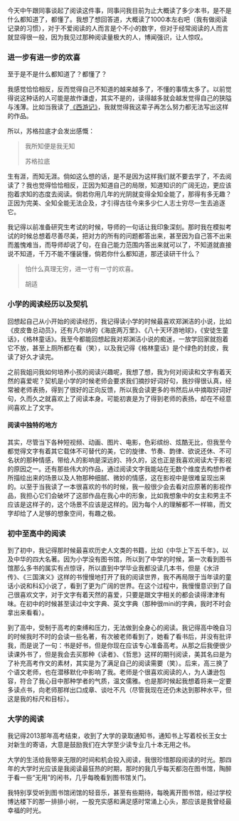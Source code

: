 今天中午跟同事谈起了阅读这件事，同事问我目前为止大概读了多少本书，是不是什么都知道了，都懂了。我想了想回答道，大概读了1000本左右吧（我有做阅读记录的习惯），对于不爱阅读的人而言是个不小的数字，但对于经常阅读的人而言就显得很一般，因为我见过那种阅读量极大的人，博闻强识，让人惊叹。

### 进一步有进一步的欢喜

至于是不是什么都知道了？都懂了？

我感觉恰恰相反，反而觉得自己不知道的越来越多了，不懂的事情太多了。以前觉得说这种话的人可能是故作谦虚，其实不是的，读得越多就会越发觉得自己的狭隘与浅薄。比如当我读了[《西游记》](https://rolen.wiki/journey-to-the-west/)，我就觉得我这辈子再怎么努力都无法写出这样的作品。

所以，苏格拉底才会发出感慨：

> 我所知便是我无知
> 
> 苏格拉底

生有涯，而知无涯。倘如这么想的话，是不是因为这样我们就不要去学了，不去阅读了？我也觉得恰恰相反，正因为知道自己的局限，知道知识的广阔无边，更应该抱着求知的态度去阅读。倘若你用几年的光阴就变得全知全能了，那得有多无趣？正因为完美、全知全能无法企及，才引得古往今来多少仁人志士穷尽一生去追逐它。

我记得以前准备研究生考试的时候，导师的一句话让我印象深刻。那时我在模拟考试的时候总想着尽善尽美，把对方的所有的问题都答出来，甚至因为自己答不出来而羞愧难当，而导师却说了句，在自己能力范围内答出来就可以了，不知道就直接说不知道，千万不能不懂装懂，倘若你什么都知道，那还读研干什么？

> 怕什么真理无穷，进一寸有一寸的欢喜。
> 
> 胡适

### 小学的阅读经历以及契机

回想起自己从小开始的阅读经历，我记得读小学的时候最喜欢郑渊洁的小说，比如《皮皮鲁总动员》，还有凡尔纳的《海底两万里》、《八十天环游地球》，《安徒生童话》，《格林童话》。我至今都能回想起我对郑渊洁小说的痴迷，一放学回家就抱着它不放，甚至上厕所都在看（笑），以及我记得《格林童话》是个绿色的封皮，我读了好久才读完。

之前我姐问我如何培养小孩的阅读兴趣呢，我想了想，我为何对阅读和文字有着天然的喜爱呢？契机是小学的时候老师会要求我们摘抄好词好句，我抄得很认真，经常被老师表扬，得到了很好的正向反馈，所以我会读更多的书然后从中摘取好词好句，久而久之就喜欢上了阅读本身。可能初衷是为了得到老师的表扬，却在不经意间喜欢上了文字。

#### 阅读中独特的地方

其实，尽管当下各种短视频、动画、图片、电影，色彩缤纷、炫酷无比，但我至今都觉得文字有着其它载体不可替代的美，它的旋律、节奏、韵律、欲说还休、不可名状的那种情感，带给人的影响是深远的、持久的，这也正是我喜欢阅读大于影视的原因之一。还有那些伟大的作品，通过阅读文字我能站在无数个维度去构想作者所描绘出来的场景以及人物那种细腻、微妙的情感，这在影视中是很难呈现出来的。以至于当我读了一本很喜欢的书的时候，我一般很少会去看对应原著的影视作品，我担心它们会破坏了这部作品在我心中的形象，比如我想象中的女主和男主不应该是这样子的，这个场景不应该是这样的。因为每个人的理解都不一样嘛，而文字却给了人足够的想象空间，有趣之极。

### 初中至高中的阅读

到了初中，我记得那时候最喜欢历史人文类的书籍，比如《中华上下五千年》，以及中华的四大名著。因为小学没有图书馆，所以到了中学的时候，第一次看到图书馆那么多书的属实有点惊讶，所以直到中学毕业我都没读几本书，但是《水浒传》、《三国演义》这样的书慢慢地打开了我的阅读世界，我不再局限于当年读的童话小说和科幻小说了，看到了更为广阔的世界。在这个过程中，我慢慢意识到了自己很喜欢文字，对于文字有着天然的喜爱，只要是跟文字相关的都会读得津津有味。在初中的时候甚至读过中文字典、英文字典（那种很mini的字典，我时不时会拿出来看看）。

到了高中，受制于高考的束缚和压力，无法做到全身心的阅读。我记得高中晚自习的时候我时不时的会读一些名著，有次被老师看到了，她看了看书后，并没有批评我，而是说了一句：书是好书，但是你现在应该专心准备高考。从那之后我便很少读课外书了，但是我会去买那种《读者》、《哲思》这样的期刊阅读，美其名曰是为了补充高考作文的素材，其实是为了满足自己的阅读需要（笑）。后来，高三换了个语文老师，也在潜移默化中影响了我。老师是个很喜欢阅读的人，为人谦逊包容，符合了我心目中那种学者的气质，温文儒雅。也是那时候起我想着将来一定要多读点书，向老师那样出口成章、谈吐不凡（尽管我现在还仍未达到那种水平，但这是我的标尺和目标）。

### 大学的阅读

我记得2013那年高考结束，收到了大学的录取通知书，通知书上写着校长王女士对新生的寄语，大意是鼓励我们在大学至少读专业几十本无用之书。

大学的生活给我带来无限的时间和机会投入阅读，我很珍惜那段阅读的时光。那四年的大学时光应该是我阅读最狂热的时期，那时的我几乎每天都泡在图书馆，陶醉于看一些“无用”的闲书，几乎每晚看到图书馆关门。

我特别享受听到图书馆闭馆的轻音乐，甚至有些期待，每晚离开图书馆，经过学校博达楼下的那一排排小树，一股充实感和满足感时常涌上心头，那应该是我曾经最幸福的时光。